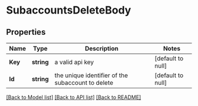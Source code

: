# SubaccountsDeleteBody

## Properties
Name | Type | Description | Notes
------------ | ------------- | ------------- | -------------
**Key** | **string** | a valid api key | [default to null]
**Id** | **string** | the unique identifier of the subaccount to delete | [default to null]

[[Back to Model list]](../README.md#documentation-for-models) [[Back to API list]](../README.md#documentation-for-api-endpoints) [[Back to README]](../README.md)

